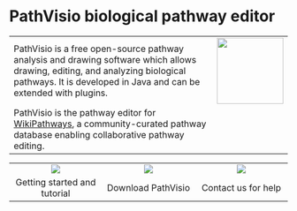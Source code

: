 # PathVisio biological pathway editor

<script type="application/ld+json">
{
  "@context": "http://schema.org",
  "@type": "SoftwareApplication",
  "http://purl.org/dc/terms/conformsTo": { "@type": "CreativeWork", "@id": "https://bioschemas.org/profiles/ComputationalTool/0.6-DRAFT/" },
  "name": "PathVisio",
  "@id": "https://pathvisio.org/",
  "url": "https://pathvisio.org/",
  "description": "PathVisio is a free open-source pathway analysis and drawing software which allows drawing, editing, and analyzing biological pathways.",
  "citation": "https://doi.org/10.1371/journal.pcbi.1004085",
  "license": "https://spdx.org/licenses/Apache-2.0",
  "applicationCategory": "Computational science tool",
  "operatingSystem": ["Linux", "Windows", "Mac"]
}
</script>

<p align="left">
  <table border="0">
    <tr>
    <td>PathVisio is a free open-source pathway analysis and drawing software which allows drawing, editing, and analyzing biological pathways. It is developed in Java and can be extended with plugins.</td>
      <td><img width="120" src="images/logos/pathvisio-logo.png"></td>
    </tr>
    <tr>
      <td>PathVisio is the pathway editor for <a href="https://www.wikipathways.org">WikiPathways</a>, a community-curated pathway database enabling collaborative pathway editing.</td>
    </tr>
  </table>
</p>

<p align="left">
  <table>
    <tr>
    <td width="30%" align="center"><a href="https://pathvisio.github.io/tutorials"><img src="https://github.com/PathVisio/pathvisio.github.io/blob/master/images/icons/tutorials.png?raw=true"></a></td>
      <td width="30%" align="center"><a href="https://pathvisio.github.io/downloads"><img src="https://github.com/PathVisio/pathvisio.github.io/blob/master/images/icons/download.png?raw=true"></a></td>
      <td width="30%" align="center"><a href="https://pathvisio.github.io/contact"><img src="https://github.com/PathVisio/pathvisio.github.io/blob/master/images/icons/contact.png?raw=true"></a></td>
    </tr>
    <tr>
      <td align="center">Getting started and tutorial</td>
      <td align="center">Download PathVisio</td>
      <td align="center">Contact us for help</td>
    </tr>
  </table>
</p> 

